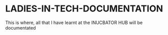 # LADIES-IN-TECH-DOCUMENTATION
This is where, all that I have learnt at the INUCBATOR HUB will be documentated
